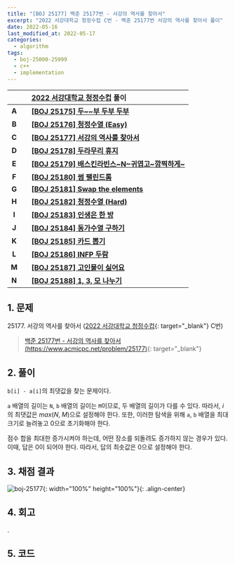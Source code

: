 ```yaml
---
title: "[BOJ 25177] 백준 25177번 - 서강의 역사를 찾아서"
excerpt: "2022 서강대학교 청정수컵 C번 - 백준 25177번 서강의 역사를 찾아서 풀이"
date: 2022-05-16
last_modified_at: 2022-05-17
categories:
  - algorithm
tags:
  - boj-25000-25999
  - c++
  - implementation
---
```


|||[2022 서강대학교 청정수컵](https://burningfalls.github.io/contest/sogang-baekjoon-contest/) 풀이|
|:---:|:---:|:---|
|**A**||**[[BOJ 25175] 두~~부 두부 두부](https://burningfalls.github.io/algorithm/boj-25175/)**|
|**B**||**[[BOJ 25176] 청정수열 (Easy)](https://burningfalls.github.io/algorithm/boj-25176/)**|
|**C**||**[[BOJ 25177] 서강의 역사를 찾아서](https://burningfalls.github.io/algorithm/boj-25177/)**|
|**D**||**[[BOJ 25178] 두라무리 휴지](https://burningfalls.github.io/algorithm/boj-25178/)**|
|**E**||**[[BOJ 25179] 배스킨라빈스~N~귀엽고~깜찍하게~](https://burningfalls.github.io/algorithm/boj-25179/)**|
|**F**||**[[BOJ 25180] 썸 팰린드롬](https://burningfalls.github.io/algorithm/boj-25180/)**|
|**G**||**[[BOJ 25181] Swap the elements](https://burningfalls.github.io/algorithm/boj-25181/)**|
|**H**||**[[BOJ 25182] 청정수열 (Hard)](https://burningfalls.github.io/algorithm/boj-25182/)**|
|**I**||**[[BOJ 25183] 인생은 한 방](https://burningfalls.github.io/algorithm/boj-25183/)**|
|**J**||**[[BOJ 25184] 동가수열 구하기](https://burningfalls.github.io/algorithm/boj-25184/)**|
|**K**||**[[BOJ 25185] 카드 뽑기](https://burningfalls.github.io/algorithm/boj-25185/)**|
|**L**||**[[BOJ 25186] INFP 두람](https://burningfalls.github.io/algorithm/boj-25186/)**|
|**M**||**[[BOJ 25187] 고인물이 싫어요](https://burningfalls.github.io/algorithm/boj-25187/)**|
|**N**||**[[BOJ 25188] 1, 3, 모 나누기](https://burningfalls.github.io/algorithm/boj-25188/)**|

## 1. 문제
$25177$. 서강의 역사를 찾아서 ([2022 서강대학교 청정수컵](https://burningfalls.github.io/contest/sogang-baekjoon-contest/){: target="_blank"} C번)

> [백준 25177번 - 서강의 역사를 찾아서 (https://www.acmicpc.net/problem/25177)](https://www.acmicpc.net/problem/25177){: target="_blank"}

## 2. 풀이

`b[i] - a[i]`의 최댓값을 찾는 문제이다.

`a` 배열의 길이는 `N`, `b` 배열의 길이는 `M`이므로, 두 배열의 길이가 다를 수 있다. 따라서, $i$의 최댓값은 $max(N,\; M)$으로 설정해야 한다. 또한, 이러한 탐색을 위해 `a`, `b` 배열을 최대 크기로 늘려놓고 $0$으로 초기화해야 한다.

점수 합을 최대한 증가시켜야 하는데, 어떤 장소를 되돌려도 증가하지 않는 경우가 있다. 이때, 답은 $0$이 되어야 한다. 따라서, 답의 최솟값은 $0$으로 설정해야 한다.

## 3. 채점 결과

![boj-25177](https://user-images.githubusercontent.com/30232837/168540547-1ba6d485-c768-41f6-a398-bc572a1a1bc8.png "boj-25177"){: width="100%" height="100%"}{: .align-center}

## 4. 회고

.

## 5. 코드

<script src="https://gist.github.com/BurningFalls/b3c88b76c44e84deac444a39abb42812.js"></script>